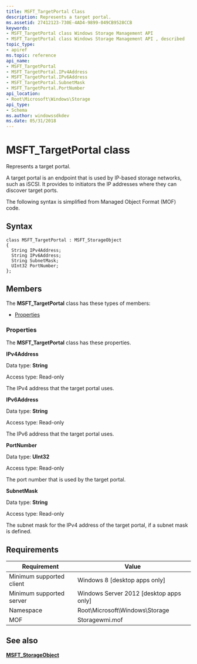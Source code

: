 ```yaml
---
title: MSFT_TargetPortal Class
description: Represents a target portal.
ms.assetid: 27412123-730E-4AD4-9899-049CB9528CCB
keywords:
- MSFT_TargetPortal class Windows Storage Management API
- MSFT_TargetPortal class Windows Storage Management API , described
topic_type:
- apiref
ms.topic: reference
api_name:
- MSFT_TargetPortal
- MSFT_TargetPortal.IPv4Address
- MSFT_TargetPortal.IPv6Address
- MSFT_TargetPortal.SubnetMask
- MSFT_TargetPortal.PortNumber
api_location:
- Root\Microsoft\Windows\Storage
api_type:
- Schema
ms.author: windowssdkdev
ms.date: 05/31/2018
---
```


# MSFT\_TargetPortal class

Represents a target portal.

A target portal is an endpoint that is used by IP-based storage networks, such as iSCSI. It provides to initiators the IP addresses where they can discover target ports.

The following syntax is simplified from Managed Object Format (MOF) code.

## Syntax

``` syntax
class MSFT_TargetPortal : MSFT_StorageObject
{
  String IPv4Address;
  String IPv6Address;
  String SubnetMask;
  UInt32 PortNumber;
};
```

## Members

The **MSFT\_TargetPortal** class has these types of members:

-   [Properties](#properties)

### Properties

The **MSFT\_TargetPortal** class has these properties.

 

**IPv4Address**
   

Data type: **String**
 

Access type: Read-only
 

The IPv4 address that the target portal uses.

 

**IPv6Address**
   

Data type: **String**
 

Access type: Read-only
 

The IPv6 address that the target portal uses.

 

**PortNumber**
   

Data type: **UInt32**
 

Access type: Read-only
 

The port number that is used by the target portal.

 

**SubnetMask**
   

Data type: **String**
 

Access type: Read-only
 

The subnet mask for the IPv4 address of the target portal, if a subnet mask is defined.

 

## Requirements



| Requirement | Value |
|-------------------------------------|-------------------------------------------------------------------------------------------|
| Minimum supported client | Windows 8 \[desktop apps only\]                                                |
| Minimum supported server | Windows Server 2012 \[desktop apps only\]                                      |
| Namespace                | Root\\Microsoft\\Windows\\Storage                                              |
| MOF                      |  Storagewmi.mof  |



## See also

 

[**MSFT\_StorageObject**](msft-storageobject.md)
 

 

 






